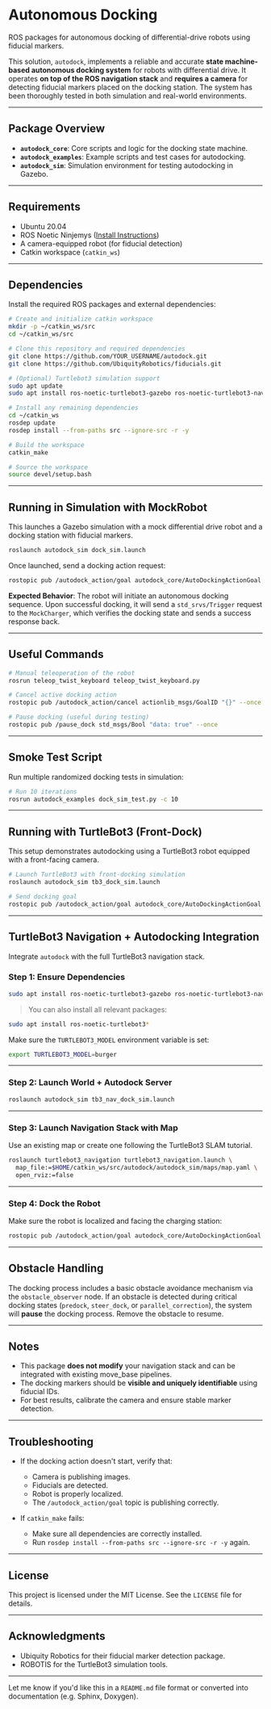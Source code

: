 # Autonomous Docking

ROS packages for autonomous docking of differential-drive robots using fiducial markers.

This solution, `autodock`, implements a reliable and accurate **state machine-based autonomous docking system** for robots with differential drive. It operates **on top of the ROS navigation stack** and **requires a camera** for detecting fiducial markers placed on the docking station. The system has been thoroughly tested in both simulation and real-world environments.

---

## Package Overview

* **`autodock_core`**: Core scripts and logic for the docking state machine.
* **`autodock_examples`**: Example scripts and test cases for autodocking.
* **`autodock_sim`**: Simulation environment for testing autodocking in Gazebo.

---

## Requirements

* Ubuntu 20.04
* ROS Noetic Ninjemys ([Install Instructions](http://wiki.ros.org/noetic/Installation/Ubuntu))
* A camera-equipped robot (for fiducial detection)
* Catkin workspace (`catkin_ws`)

---

## Dependencies

Install the required ROS packages and external dependencies:

```bash
# Create and initialize catkin workspace
mkdir -p ~/catkin_ws/src
cd ~/catkin_ws/src

# Clone this repository and required dependencies
git clone https://github.com/YOUR_USERNAME/autodock.git
git clone https://github.com/UbiquityRobotics/fiducials.git

# (Optional) Turtlebot3 simulation support
sudo apt update
sudo apt install ros-noetic-turtlebot3-gazebo ros-noetic-turtlebot3-navigation ros-noetic-turtlebot3-msgs

# Install any remaining dependencies
cd ~/catkin_ws
rosdep update
rosdep install --from-paths src --ignore-src -r -y

# Build the workspace
catkin_make

# Source the workspace
source devel/setup.bash
```

---

## Running in Simulation with MockRobot

This launches a Gazebo simulation with a mock differential drive robot and a docking station with fiducial markers.

```bash
roslaunch autodock_sim dock_sim.launch
```

Once launched, send a docking action request:

```bash
rostopic pub /autodock_action/goal autodock_core/AutoDockingActionGoal "{}" --once
```

**Expected Behavior**:
The robot will initiate an autonomous docking sequence. Upon successful docking, it will send a `std_srvs/Trigger` request to the `MockCharger`, which verifies the docking state and sends a success response back.

---

## Useful Commands

```bash
# Manual teleoperation of the robot
rosrun teleop_twist_keyboard teleop_twist_keyboard.py

# Cancel active docking action
rostopic pub /autodock_action/cancel actionlib_msgs/GoalID "{}" --once

# Pause docking (useful during testing)
rostopic pub /pause_dock std_msgs/Bool "data: true" --once
```

---

## Smoke Test Script

Run multiple randomized docking tests in simulation:

```bash
# Run 10 iterations
rosrun autodock_examples dock_sim_test.py -c 10
```

---

## Running with TurtleBot3 (Front-Dock)

This setup demonstrates autodocking using a TurtleBot3 robot equipped with a front-facing camera.

```bash
# Launch TurtleBot3 with front-docking simulation
roslaunch autodock_sim tb3_dock_sim.launch

# Send docking goal
rostopic pub /autodock_action/goal autodock_core/AutoDockingActionGoal "{}" --once
```

---

## TurtleBot3 Navigation + Autodocking Integration

Integrate `autodock` with the full TurtleBot3 navigation stack.

### Step 1: Ensure Dependencies

```bash
sudo apt install ros-noetic-turtlebot3-gazebo ros-noetic-turtlebot3-navigation ros-noetic-turtlebot3-description
```

> You can also install all relevant packages:

```bash
sudo apt install ros-noetic-turtlebot3*
```

Make sure the `TURTLEBOT3_MODEL` environment variable is set:

```bash
export TURTLEBOT3_MODEL=burger
```

---

### Step 2: Launch World + Autodock Server

```bash
roslaunch autodock_sim tb3_nav_dock_sim.launch
```

---

### Step 3: Launch Navigation Stack with Map

Use an existing map or create one following the TurtleBot3 SLAM tutorial.

```bash
roslaunch turtlebot3_navigation turtlebot3_navigation.launch \
  map_file:=$HOME/catkin_ws/src/autodock/autodock_sim/maps/map.yaml \
  open_rviz:=false
```

---

### Step 4: Dock the Robot

Make sure the robot is localized and facing the charging station:

```bash
rostopic pub /autodock_action/goal autodock_core/AutoDockingActionGoal "{}" --once
```

---

## Obstacle Handling

The docking process includes a basic obstacle avoidance mechanism via the `obstacle_observer` node. If an obstacle is detected during critical docking states (`predock`, `steer_dock`, or `parallel_correction`), the system will **pause** the docking process. Remove the obstacle to resume.

---

## Notes

* This package **does not modify** your navigation stack and can be integrated with existing move\_base pipelines.
* The docking markers should be **visible and uniquely identifiable** using fiducial IDs.
* For best results, calibrate the camera and ensure stable marker detection.

---

## Troubleshooting

* If the docking action doesn't start, verify that:

  * Camera is publishing images.
  * Fiducials are detected.
  * Robot is properly localized.
  * The `/autodock_action/goal` topic is publishing correctly.

* If `catkin_make` fails:

  * Make sure all dependencies are correctly installed.
  * Run `rosdep install --from-paths src --ignore-src -r -y` again.

---

## License

This project is licensed under the MIT License. See the `LICENSE` file for details.

---

## Acknowledgments

* Ubiquity Robotics for their fiducial marker detection package.
* ROBOTIS for the TurtleBot3 simulation tools.

---

Let me know if you'd like this in a `README.md` file format or converted into documentation (e.g. Sphinx, Doxygen).
